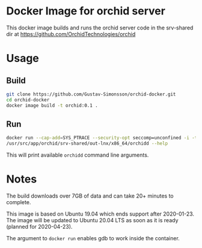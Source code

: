# Docker Image for orchid server

This docker image builds and runs the orchid server code in the srv-shared dir at https://github.com/OrchidTechnologies/orchid

# Usage

## Build
```bash
git clone https://github.com/Gustav-Simonsson/orchid-docker.git
cd orchid-docker
docker image build -t orchid:0.1 .
```
## Run

```bash
docker run --cap-add=SYS_PTRACE --security-opt seccomp=unconfined -i -t orchid:0.1 /bin/bash
/usr/src/app/orchid/srv-shared/out-lnx/x86_64/orchidd --help
```

This will print available `orchidd` command line arguments.

# Notes

The build downloads over 7GB of data and can take 20+ minutes to complete.

This image is based on Ubuntu 19.04 which ends support after 2020-01-23.  The image will be updated to Ubuntu 20.04 LTS as soon as it is ready (planned for 2020-04-23).

The argument to `docker run` enables gdb to work inside the container.
